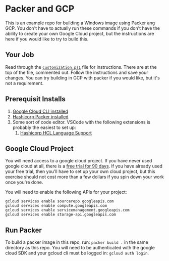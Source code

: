# Packer and GCP

This is an example repo for building a Windows image using Packer ang GCP. You don't have to actually run these commands if you don't have the ability to create your own Google Cloud project, but the instructions are here if you would like to try to build this.

## Your Job

Read through the [`customization.ps1`](./customization.ps1) file for instructions. There are at the top of the file, commented out. Follow the instructions and save your changes. You can try building in GCP with packer if you would like, but it's not a requirement.

## Prerequisit Installs

1. [Google Cloud CLI installed](https://cloud.google.com/sdk/docs/install)
2. [Hashicorp Packer installed](https://developer.hashicorp.com/packer/tutorials/docker-get-started/get-started-install-cli)
3. Some sort of code editor. VSCode with the following extensions is probably the easiest to set up:
   1. [Hashicorp HCL Language Support](https://marketplace.visualstudio.com/items?itemName=HashiCorp.HCL)

## Google Cloud Project

You will need access to a google cloud project. If you have never used google cloud at all, there is a [free trial for 90 days](https://cloud.google.com/free/docs/free-cloud-features#free-trial). If you have already used your free trial, then you'll have to set up your own cloud project, but this exercise should not cost more than a few dollars if you spin down your work once you're done.

You will need to enable the following APIs for your project:

```shell
gcloud services enable sourcerepo.googleapis.com
gcloud services enable compute.googleapis.com
gcloud services enable servicemanagement.googleapis.com
gcloud services enable storage-api.googleapis.com

```

## Run Packer

To build a packer image in this repo, run: `packer build .` in the same directory as this repo. You will need to be authenticated with the google cloud SDK and your gcloud cli must be logged in: `gcloud auth login`.

